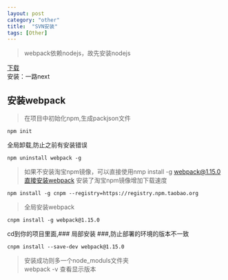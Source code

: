 ```yaml
---
layout: post
category: "other"
title:  "SVN安装"
tags: [Other]
---
```




> webpack依赖nodejs，故先安装nodejs  

[下载](https://nodejs.org/download/release/v4.4.7/)  
安装：一路next  

## 安装webpack   ##

> 在项目中初始化npm,生成packjson文件  

    npm init

全局卸载,防止之前有安装错误  

    npm uninstall webpack -g   

<!-- more -->

> 如果不安装淘宝npm镜像，可以直接使用nmp install -g webpack@1.15.0直接安装webpack
安装了淘宝npm镜像增加下载速度  

    npm install -g cnpm --registry=https://registry.npm.taobao.org



> 全局安装webpack  

    cnpm install -g webpack@1.15.0

cd到你的项目里面,### 局部安装 ###,防止部署的环境的版本不一致  

    cnpm install --save-dev webpack@1.15.0

> 安装成功则多一个node_moduls文件夹  
> webpack -v 查看显示版本  


